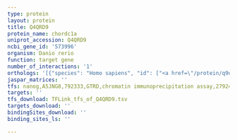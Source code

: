 ```yaml
---
type: protein
layout: protein
title: Q4QRD9
protein_name: chordc1a
uniprot_accession: Q4QRD9
ncbi_gene_id: '573996'
organism: Danio rerio
function: target gene
number_of_interactions: '1'
orthologs: '[{"species": "Homo sapiens", "id": ["<a href=\"/protein/q9uhd1\">Q9UHD1</a>"]}, {"species": "Mus musculus", "id": ["<a href=\"/protein/q9d1p4\">Q9D1P4</a>"]}, {"species": "Rattus norvegicus", "id": ["<a href=\"/protein/d4a4t9\">D4A4T9</a>"]}, {"species": "Drosophila melanogaster", "id": ["<a href=\"/protein/q9vcc0\">Q9VCC0</a>"]}, {"species": "Caenorhabditis elegans", "id": ["<a href=\"/protein/g5eei8\">G5EEI8</a>"]}]'
jaspar_matrices: ''
tfs: nanog,A5JNG8,792333,GTRD,chromatin immunoprecipitation assay,27924024%5Buid%5D,No
targets: ''
tfs_download: TFLink_tfs_of_Q4QRD9.tsv
targets_download: ''
bindingSites_download: ''
binding_sites_ls: ''

---
```

